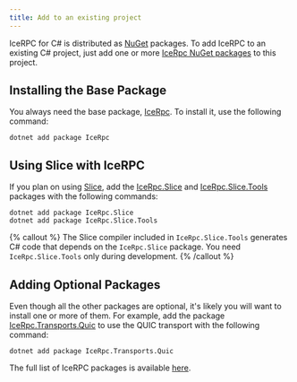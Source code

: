 ```yaml
---
title: Add to an existing project
---
```


IceRPC for C# is distributed as [NuGet] packages. To add IceRPC to an existing
C# project, just add one or more [IceRpc NuGet packages][full-list] to this
project.

## Installing the Base Package

You always need the base package, [IceRpc]. To install it, use the following
command:

```shell {% showTitle=false %}
dotnet add package IceRpc
```

## Using Slice with IceRPC

If you plan on using [Slice], add the [IceRpc.Slice] and [IceRpc.Slice.Tools]
packages with the following commands:

```shell {% showTitle=false %}
dotnet add package IceRpc.Slice
dotnet add package IceRpc.Slice.Tools
```

{% callout %}
The Slice compiler included in `IceRpc.Slice.Tools` generates C# code that
depends on the `IceRpc.Slice` package. You need `IceRpc.Slice.Tools` only during
development.
{% /callout %}

## Adding Optional Packages

Even though all the other packages are optional, it's likely you will want to
install one or more of them. For example, add the package
[IceRpc.Transports.Quic] to use the QUIC transport with the following command:

```shell {% showTitle=false %}
dotnet add package IceRpc.Transports.Quic
```

The full list of IceRPC packages is available [here][full-list].

[full-list]: nuget-packages
[Slice]: /slice
[nuget]: https://www.nuget.org/
[IceRpc]: https://www.nuget.org/packages/IceRpc
[IceRpc.Slice]: https://www.nuget.org/packages/IceRpc.Slice
[IceRpc.Slice.Tools]: https://www.nuget.org/packages/IceRpc.Slice.Tools
[IceRpc.Transports.Quic]: https://www.nuget.org/packages/IceRpc.Transports.Quic

